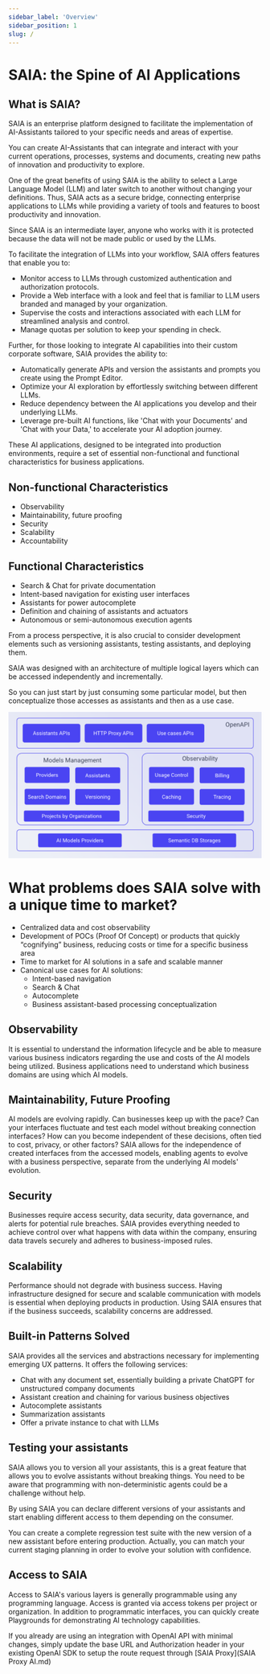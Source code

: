 ```yaml
---
sidebar_label: 'Overview'
sidebar_position: 1
slug: /
---
```

# SAIA: the Spine of AI  Applications

## What is SAIA?

SAIA is an enterprise platform designed to facilitate the implementation of AI-Assistants tailored to your specific needs and areas of expertise.

You can create AI-Assistants that can integrate and interact with your current operations, processes, systems and documents, creating new paths of innovation and productivity to explore.

One of the great benefits of using SAIA is the ability to select a Large Language Model (LLM) and later switch to another without changing your definitions. Thus, SAIA acts as a secure bridge, connecting enterprise applications to LLMs while providing a variety of tools and features to boost productivity and innovation.

Since SAIA is an intermediate layer, anyone who works with it is protected because the data will not be made public or used by the LLMs. 

To facilitate the integration of LLMs into your workflow, SAIA offers features that enable you to:
* Monitor access to LLMs through customized authentication and authorization protocols.
* Provide a Web interface with a look and feel that is familiar to LLM users branded and managed by your organization. 
* Supervise the costs and interactions associated with each LLM for streamlined analysis and control.
* Manage quotas per solution to keep your spending in check.

Further, for those looking to integrate AI capabilities into their custom corporate software, SAIA provides the ability to:
* Automatically generate APIs and version the assistants and prompts you create using the Prompt Editor. 
* Optimize your AI exploration by effortlessly switching between different LLMs.
* Reduce dependency between the AI applications you develop and their underlying LLMs.
* Leverage pre-built AI functions, like 'Chat with your Documents' and 'Chat with your Data,' to accelerate your AI adoption journey.


These AI applications, designed to be integrated into production environments, require a set of essential non-functional and functional characteristics for business applications. 


## Non-functional Characteristics 
- Observability 
- Maintainability, future proofing 
- Security 
- Scalability
- Accountability

## Functional Characteristics 
- Search & Chat for private documentation 
- Intent-based navigation for existing user interfaces 
- Assistants for power autocomplete 
- Definition and chaining of assistants and actuators 
- Autonomous or semi-autonomous execution agents 

From a process perspective, it is also crucial to consider development elements such as versioning assistants, testing assistants, and deploying them. 

SAIA was designed with an architecture of multiple logical layers which can be accessed independently and incrementally.

So you can just start by just consuming some particular model, but then conceptualize those accesses as assistants and then as a use case.

![image](../assets/images/GBrain-FunctionalCharacteristics.png)

# What problems does SAIA solve with a unique time to market? 

+ Centralized data and cost observability 
+ Development of POCs (Proof Of Concept) or products that quickly “cognifying” business, reducing costs or time for a specific business area 
+ Time to market for AI solutions in a safe and scalable manner 
+ Canonical use cases for AI solutions: 
  - Intent-based navigation 
  - Search & Chat 
  - Autocomplete 
  - Business assistant-based processing conceptualization 

## Observability 

It is essential to understand the information lifecycle and be able to measure various business indicators regarding the use and costs of the AI models being utilized. 
Business applications need to understand which business domains are using which AI models. 

## Maintainability, Future Proofing 

AI models are evolving rapidly. Can businesses keep up with the pace? Can your interfaces fluctuate and test each model without breaking connection interfaces? How can you become independent of these decisions, often tied to cost, privacy, or other factors? 
SAIA allows for the independence of created interfaces from the accessed models, enabling agents to evolve with a business perspective, separate from the underlying AI models' evolution. 

## Security 

Businesses require access security, data security, data governance, and alerts for potential rule breaches. SAIA provides everything needed to achieve control over what happens with data within the company, ensuring data travels securely and adheres to business-imposed rules. 

## Scalability 

Performance should not degrade with business success. Having infrastructure designed for secure and scalable communication with models is essential when deploying products in production. Using SAIA ensures that if the business succeeds, scalability concerns are addressed. 

## Built-in Patterns Solved 

SAIA provides all the services and abstractions necessary for implementing emerging UX patterns. It offers the following services: 

- Chat with any document set, essentially building a private ChatGPT for unstructured company documents 
- Assistant creation and chaining for various business objectives 
- Autocomplete assistants 
- Summarization assistants
- Offer a private instance to chat with LLMs 

## Testing your assistants

SAIA allows you to version all your assistants, this is a great feature that allows you to evolve assistants without breaking things.
You need to be aware that programming with non-deterministic agents could be a challenge without help.

By using SAIA you can declare different versions of your assistants and start enabling different access to them depending on the consumer.

You can create a complete regression test suite with the new version of a new assistant before entering production. Actually, you can match your current staging planning in order to evolve your solution with confidence.

## Access to SAIA 

Access to SAIA's various layers is generally programmable using any programming language. Access is granted via access tokens per project or organization. 
In addition to programmatic interfaces, you can quickly create Playgrounds for demonstrating AI technology capabilities. 

If you already are using an integration with OpenAI API with minimal changes, simply update the base URL and Authorization header in your existing OpenAI SDK to setup the route request through [SAIA Proxy](SAIA Proxy AI.md)
